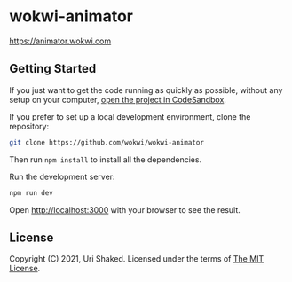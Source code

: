 # wokwi-animator

https://animator.wokwi.com

## Getting Started

If you just want to get the code running as quickly as possible,
without any setup on your computer, [open the project in CodeSandbox](https://githubbox.com/wokwi/wokwi-animator).

If you prefer to set up a local development environment, clone the repository:

```bash
git clone https://github.com/wokwi/wokwi-animator
```

Then run `npm install` to install all the dependencies.

Run the development server:

```bash
npm run dev
```

Open [http://localhost:3000](http://localhost:3000) with your browser to see the result.

## License

Copyright (C) 2021, Uri Shaked. Licensed under the terms of [The MIT License](LICENSE).
